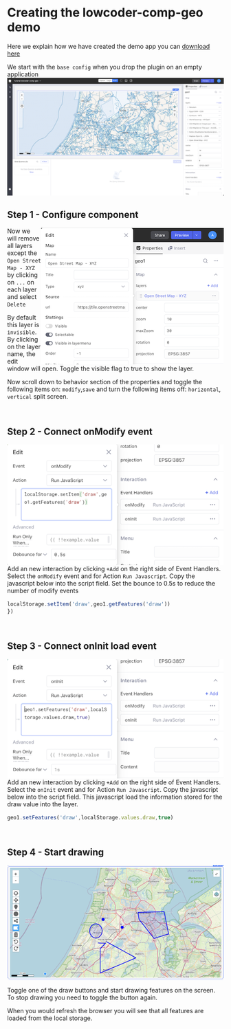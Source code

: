 # Creating the lowcoder-comp-geo demo

Here we explain how we have created the demo app you can
<a href='lowcoder-example/lowcoder-comp-geo.json' download="lowcoder-comp-geo.json"> download here</a>

We start with the `base config` when you drop the plugin on an empty application 
![Base Config](images/baseconfig.png)

## Step 1 - Configure component
<img align="right" src="images/tutorial-step1.png" >

Now we will remove all layers except the `Open Street Map - XYZ` by clicking on `...` on each layer and select `Delete`

By default this layer is `invisible`. By clicking on the layer name, the edit window will open. Toggle the visible flag to true to show the layer.

Now scroll down to behavior section of the properties and toggle the following items on: `modify`,`save` and turn the following items off: `horizontal`, `vertical` split screen.

<br clear="right"/>

## Step 2 - Connect onModify event
<img align="right" src="images/tutorial-step2.png" >

Add an new interaction by clicking `+Add` on the right side of Event Handlers. Select the `onModify` event and for Action `Run Javascript`. Copy the javascript below into the script field. Set the bounce to 0.5s to reduce the number of modify events

```js
localStorage.setItem('draw',geo1.getFeatures('draw'))
})
```
<br clear="right"/>

## Step 3 - Connect onInit load event

<img align="right" src="images/tutorial-step3.png" >

Add an new interaction by clicking `+Add` on the right side of Event Handlers. Select the `onInit` event and for Action `Run Javascript`. Copy the javascript below into the script field. This javascript load the information stored for the draw value into the layer.

```js
geo1.setFeatures('draw',localStorage.values.draw,true)
```
<br clear="right"/>

## Step 4 - Start drawing

<img src="images/tutorial-step4.png" >

Toggle one of the draw buttons and start drawing features on the screen. To stop drawing you need to toggle the button again.

When you would refresh the browser you will see that all features are loaded from the local storage.